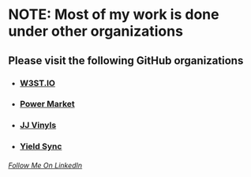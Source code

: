 # NOTE: Most of my work is done under other organizations

## Please visit the following GitHub organizations

* ### [W3ST.IO](https://github.com/w3st-io)
* ### [Power Market](https://github.com/pwrmarket)
* ### [JJ Vinyls](https://github.com/jjvinyls)
* ### [Yield Sync](https://github.com/yield-sync)

###### [Follow Me On LinkedIn](https://www.linkedin.com/in/aleem-ahmed-642529225/)
